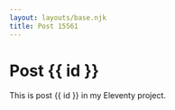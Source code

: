 ```yaml
---
layout: layouts/base.njk
title: Post 15561
---
```


# Post {{ id }}

This is post {{ id }} in my Eleventy project.
